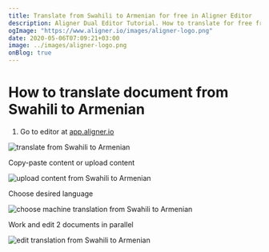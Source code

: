 ```yaml
---
title: Translate from Swahili to Armenian for free in Aligner Editor
description: Aligner Dual Editor Tutorial. How to translate for free from Swahili to Armenian. Aligner is multilingual document management platform. 
ogImage: "https://www.aligner.io/images/aligner-logo.png"
date: 2020-05-06T07:09:21+03:00
image: ../images/aligner-logo.png
onBlog: true
---
```


# How to translate document from Swahili to Armenian

1. Go to editor at [app.aligner.io](https://app.aligner.io "Aligner App web page")

![translate from Swahili to Armenian](../aligner-blank-editor.png "translate from Swahili to Armenian")

Copy-paste content or upload content

![upload content from Swahili to Armenian](../aligner-uploaded-document.png "upload content from Swahili to Armenian")

Choose desired language

![choose machine translation from Swahili to Armenian](../aligner-language-dropdown.png "choose machine translation from Swahili to Armenian")

Work and edit 2 documents in parallel

![edit translation from Swahili to Armenian](../aligner-double-sitded-editor.png "edit translation from Swahili to Armenian")

